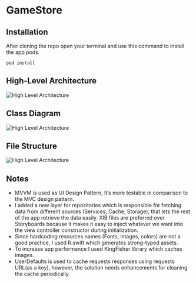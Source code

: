 # GameStore


## Installation

After cloning the repo open your terminal and use this command to install the app pods.

```
pod install
```


## High-Level Architecture

![High Level Architecture](https://github.com/ahmedelgendy/GamesStore/blob/master/images/block.jpg?raw=true)

## Class Diagram

![High Level Architecture](https://github.com/ahmedelgendy/GamesStore/blob/master/images/class%20diagram.jpg?raw=true)


## File Structure 

![High Level Architecture](https://github.com/ahmedelgendy/GamesStore/blob/master/images/app-structure.jpg?raw=true)



## Notes

* MVVM is used as UI Design Pattern, It’s more testable in comparison to the MVC design pattern.
* I added a new layer for repositories which is responsible for fetching data from different sources (Services, Cache, Storage), that lets the rest of the app retrieve the data easily.
XIB files are preferred over Storyboards because it makes it easy to inject whatever we want into the view controller constructor during initialization.
* Since hardcoding resources names (Fonts, images, colors) are not a good practice, I used R.swift which generates strong-typed assets.
* To increase app performance I used KingFisher library which caches images.
* UserDefaults is used to cache requests responses using requests URL(as a key), however, the solution needs enhancements for cleaning the cache periodically.



